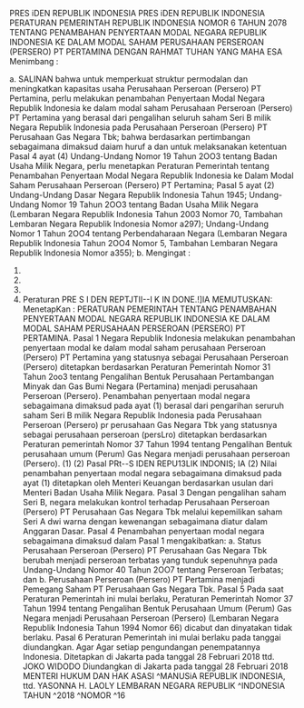  PRES iDEN REPUBLIK INDONESIA PRES iDEN REPUBLIK INDONESIA PERATURAN PEMERINTAH REPUBLIK INDONESIA NOMOR 6 TAHUN 2078 TENTANG PENAMBAHAN PENYERTAAN MODAL NEGARA REPUBLIK INDONESIA KE DALAM MODAL SAHAM PERUSAHAAN PERSEROAN (PERSERO) PT PERTAMINA
DENGAN RAHMAT TUHAN YANG MAHA ESA
Menimbang :

a. SALINAN bahwa untuk memperkuat struktur permodalan dan meningkatkan kapasitas usaha Perusahaan Perseroan (Persero) PT Pertamina, perlu melakukan penambahan Penyertaan Modal Negara Republik Indonesia ke dalam modal saham Perusahaan Perseroan (Persero) PT Pertamina yang berasal dari pengalihan seluruh saham Seri B milik Negara Republik Indonesia pada Perusahaan Perseroan (Persero) PT Perusahaan Gas Negara Tbk; bahwa berdasarkan pertimbangan sebagaimana dimaksud daiam huruf a dan untuk melaksanakan ketentuan Pasal 4 ayat (4) Undang-Undang Nomor 19 Tahun 2OO3 tentang Badan Usaha Milik Negara, perlu menetapkan Peraturan Pemerintah tentang Penambahan Penyertaan Modal Negara Republik Indonesia ke Dalam Modal Saham Perusahaan Perseroan (Persero) PT Pertamina; Pasal 5 ayat (2) Undang-Undang Dasar Negara Republik Indonesia Tahun 1945; Undang-Undang Nomor 19 Tahun 2OO3 tentang Badan Usaha Milik Negara (Lembaran Negara Republik Indonesia Tahun 2003 Nomor 70, Tambahan Lembaran Negara Republik Indonesia Nomor a297); Undang-Undang Nomor 1 Tahun 2OO4 tentang Perbendaharaan Negara (Lembaran Negara Republik Indonesia Tahun 2OO4 Nomor 5, Tambahan Lembaran Negara Republik Indonesia Nomor a355);
b.
Mengingat :

1.
2.
3.
4. Peraturan PRE S I DEN REPTJTII--I K IN DONE.!]IA
MEMUTUSKAN:
 MenetapKan : PERATURAN PEMERINTAH TENTANG PENAMBAHAN PENYERTAAN MODAL NEGARA REPUBLIK INDONESIA KE DALAM MODAL SAHAM PERUSAHAAN PERSEROAN (PERSERO) PT PERTAMINA.
Pasal 1
Negara Republik Indonesia melakukan penambahan penyertaan modal ke dalam modal saham perusahaan Perseroan (Persero) PT Pertamina yang statusnya sebagai Perusahaan Perseroan (Persero) ditetapkan berdasarkan Peraturan Pemerintah Nomor 31 Tahun 2oo3 tentang Pengalihan Bentuk Perusahaan Pertambangan Minyak dan Gas Bumi Negara (Pertamina) menjadi perusahaan Perseroan (Persero). Penambahan penyertaan modal negara sebagaimana dimaksud pada ayat (1) berasal dari pengarihan seruruh saham Seri B milik Negara Republik Indonesia pada Perusahaan Perseroan (Persero) pr perusahaan Gas Negara Tbk yang statusnya sebagai perusahaan perseroan (persLro) ditetapkan berdasarkan Peraturan pemerintah Nomor 37 Tahun 1994 tentang Pengalihan Bentuk perusahaan umum (Perum) Gas Negara menjadi perusahaan perseroan (Persero).
(1) (2) Pasal PRt--S IDEN REPU13LIK INDONIS; IA (2) Nilai penambahan penyertaan modal negara sebagaimana dimaksud pada ayat (1) ditetapkan oleh Menteri Keuangan berdasarkan usulan dari Menteri Badan Usaha Milik Negara.
Pasal 3
Dengan pengalihan saham Seri B, negara melakukan kontrol terhadap Perusahaan Perseroan (Persero) PT Perusahaan Gas Negara Tbk melalui kepemilikan saham Seri A dwi warna dengan kewenangan sebagaimana diatur dalam Anggaran Dasar.
Pasal 4
Penambahan penyertaan modal negara sebagaimana dimaksud dalam Pasal 1 mengakibatkan:
a. Status Perusahaan Perseroan (Persero) PT Perusahaan Gas Negara Tbk berubah menjadi perseroan terbatas yang tunduk sepenuhnya pada Undang-Undang Nomor 40 Tahun 2OO7 tentang Perseroan Terbatas; dan
b. Perusahaan Perseroan (Persero) PT Pertamina menjadi Pemegang Saham PT Perusahaan Gas Negara Tbk.
Pasal 5
Pada saat Peraturan Pemerintah ini mulai berlaku, Peraturan Pemerintah Nomor 37 Tahun 1994 tentang Pengalihan Bentuk Perusahaan Umum (Perum) Gas Negara menjadi Perusahaan Perseroan (Persero) (Lembaran Negara Republik Indonesia Tahun 1994 Nomor 66) dicabut dan dinyatakan tidak berlaku. Pasal 6 Peraturan Pemerintah ini mulai berlaku pada tanggai diundangkan. Agar Agar setiap pengundangan penempatannya Indonesia. Ditetapkan di Jakarta pada tanggal 28 Februari 2018 ttd. JOKO WIDODO Diundangkan di Jakarta pada tanggal 28 Februari 2018 MENTERI HUKUM DAN HAK ASASI ^MANUSiA REPUBLIK INDONESIA, ttd. YASONNA H. LAOLY LEMBARAN NEGARA REPUBLIK ^INDONESIA TAHUN ^2018 ^NOMOR ^16